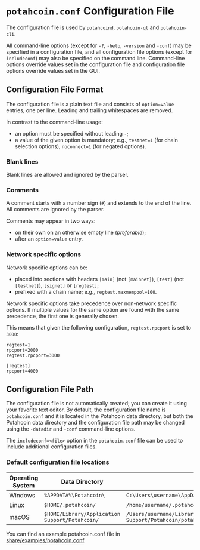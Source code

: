 # `potahcoin.conf` Configuration File

The configuration file is used by `potahcoind`, `potahcoin-qt` and `potahcoin-cli`.

All command-line options (except for `-?`, `-help`, `-version` and `-conf`) may be specified in a configuration file, and all configuration file options (except for `includeconf`) may also be specified on the command line. Command-line options override values set in the configuration file and configuration file options override values set in the GUI.

## Configuration File Format

The configuration file is a plain text file and consists of `option=value` entries, one per line. Leading and trailing whitespaces are removed.

In contrast to the command-line usage:
- an option must be specified without leading `-`;
- a value of the given option is mandatory; e.g., `testnet=1` (for chain selection options), `noconnect=1` (for negated options).

### Blank lines

Blank lines are allowed and ignored by the parser.

### Comments

A comment starts with a number sign (`#`) and extends to the end of the line. All comments are ignored by the parser.

Comments may appear in two ways:
- on their own on an otherwise empty line (_preferable_);
- after an `option=value` entry.

### Network specific options

Network specific options can be:
- placed into sections with headers `[main]` (not `[mainnet]`), `[test]` (not `[testnet]`), `[signet]` or `[regtest]`;
- prefixed with a chain name; e.g., `regtest.maxmempool=100`.

Network specific options take precedence over non-network specific options.
If multiple values for the same option are found with the same precedence, the
first one is generally chosen.

This means that given the following configuration, `regtest.rpcport` is set to `3000`:

```
regtest=1
rpcport=2000
regtest.rpcport=3000

[regtest]
rpcport=4000
```

## Configuration File Path

The configuration file is not automatically created; you can create it using your favorite text editor. By default, the configuration file name is `potahcoin.conf` and it is located in the Potahcoin data directory, but both the Potahcoin data directory and the configuration file path may be changed using the `-datadir` and `-conf` command-line options.

The `includeconf=<file>` option in the `potahcoin.conf` file can be used to include additional configuration files.

### Default configuration file locations

Operating System | Data Directory | Example Path
-- | -- | --
Windows | `%APPDATA%\Potahcoin\` | `C:\Users\username\AppData\Roaming\Potahcoin\potahcoin.conf`
Linux | `$HOME/.potahcoin/` | `/home/username/.potahcoin/potahcoin.conf`
macOS | `$HOME/Library/Application Support/Potahcoin/` | `/Users/username/Library/Application Support/Potahcoin/potahcoin.conf`

You can find an example potahcoin.conf file in [share/examples/potahcoin.conf](../share/examples/potahcoin.conf).
